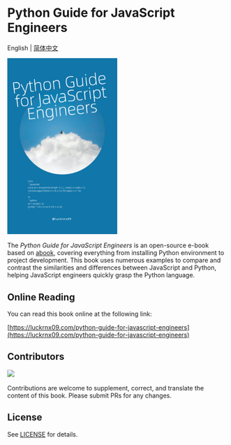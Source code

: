 # Python Guide for JavaScript Engineers

English | [简体中文](./README-zh_CN.md)

<img src="./static/img/book_cover.png" width="50%" />

<br>

The *Python Guide for JavaScript Engineers* is an open-source e-book based on [abook](https://github.com/luckrnx09/abook), covering everything from installing Python environment to project development. This book uses numerous examples to compare and contrast the similarities and differences between JavaScript and Python, helping JavaScript engineers quickly grasp the Python language.

## Online Reading

You can read this book online at the following link:

[https://luckrnx09.com/python-guide-for-javascript-engineers](https://luckrnx09.com/python-guide-for-javascript-engineers)

## Contributors

<a href="https://github.com/luckrnx09/python-guide-for-javascript-engineers/graphs/contributors">
  <img src="https://contrib.rocks/image?repo=luckrnx09/python-guide-for-javascript-engineers&max=100" />
</a>

Contributions are welcome to supplement, correct, and translate the content of this book. Please submit PRs for any changes.

## License
See [LICENSE](./LICENSE) for details.